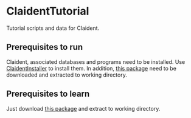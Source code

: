 # ClaidentTutorial

Tutorial scripts and data for Claident.

## Prerequisites to run

Claident, associated databases and programs need to be installed.
Use [ClaidentInstaller](https://github.com/astanabe/ClaidentInstaller) to install them.
In addition, [this package](https://github.com/astanabe/ClaidentInstaller/archive/master.zip) need to be downloaded and extracted to working directory.

## Prerequisites to learn

Just download [this package](https://github.com/astanabe/ClaidentInstaller/archive/master.zip) and extract to working directory.
